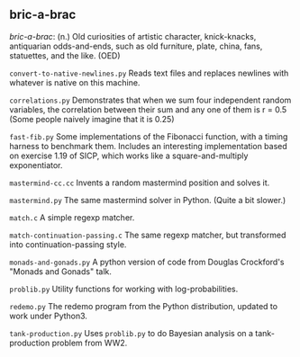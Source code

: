 bric-a-brac
-----------

*bric-a-brac*: (n.) Old curiosities of artistic character, knick-knacks, 
antiquarian odds-and-ends, such as old furniture, plate, china, fans, 
statuettes, and the like. (OED)

`convert-to-native-newlines.py` Reads text files and replaces newlines 
with whatever is native on this machine.

`correlations.py` Demonstrates that when we sum four independent random
variables, the correlation between their sum and any one of them is r = 0.5 
(Some people naively imagine that it is 0.25)

`fast-fib.py` Some implementations of the Fibonacci function, with a timing 
harness to benchmark them. Includes an interesting implementation based on
exercise 1.19 of SICP, which works like a square-and-multiply exponentiator.

`mastermind-cc.cc` Invents a random mastermind position and solves it.

`mastermind.py` The same mastermind solver in Python. (Quite a bit slower.)

`match.c` A simple regexp matcher.

`match-continuation-passing.c` The same regexp matcher, but transformed 
into continuation-passing style. 

`monads-and-gonads.py` A python version of code from Douglas Crockford's
"Monads and Gonads" talk.

`problib.py` Utility functions for working with log-probabilities.

`redemo.py` The redemo program from the Python distribution, updated to work 
under Python3.

`tank-production.py` Uses `problib.py` to do Bayesian analysis on a 
tank-production problem from WW2.







